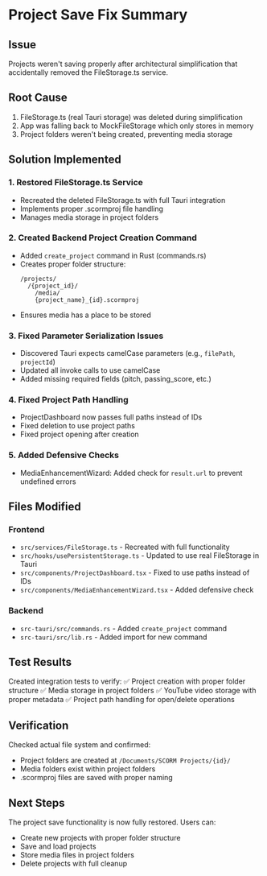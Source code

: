 # Project Save Fix Summary

## Issue
Projects weren't saving properly after architectural simplification that accidentally removed the FileStorage.ts service.

## Root Cause
1. FileStorage.ts (real Tauri storage) was deleted during simplification
2. App was falling back to MockFileStorage which only stores in memory
3. Project folders weren't being created, preventing media storage

## Solution Implemented

### 1. Restored FileStorage.ts Service
- Recreated the deleted FileStorage.ts with full Tauri integration
- Implements proper .scormproj file handling
- Manages media storage in project folders

### 2. Created Backend Project Creation Command
- Added `create_project` command in Rust (commands.rs)
- Creates proper folder structure:
  ```
  /projects/
    /{project_id}/
      /media/
      {project_name}_{id}.scormproj
  ```
- Ensures media has a place to be stored

### 3. Fixed Parameter Serialization Issues
- Discovered Tauri expects camelCase parameters (e.g., `filePath`, `projectId`)
- Updated all invoke calls to use camelCase
- Added missing required fields (pitch, passing_score, etc.)

### 4. Fixed Project Path Handling
- ProjectDashboard now passes full paths instead of IDs
- Fixed deletion to use project paths
- Fixed project opening after creation

### 5. Added Defensive Checks
- MediaEnhancementWizard: Added check for `result.url` to prevent undefined errors

## Files Modified

### Frontend
- `src/services/FileStorage.ts` - Recreated with full functionality
- `src/hooks/usePersistentStorage.ts` - Updated to use real FileStorage in Tauri
- `src/components/ProjectDashboard.tsx` - Fixed to use paths instead of IDs
- `src/components/MediaEnhancementWizard.tsx` - Added defensive check

### Backend
- `src-tauri/src/commands.rs` - Added `create_project` command
- `src-tauri/src/lib.rs` - Added import for new command

## Test Results
Created integration tests to verify:
✅ Project creation with proper folder structure
✅ Media storage in project folders
✅ YouTube video storage with proper metadata
✅ Project path handling for open/delete operations

## Verification
Checked actual file system and confirmed:
- Project folders are created at `/Documents/SCORM Projects/{id}/`
- Media folders exist within project folders
- .scormproj files are saved with proper naming

## Next Steps
The project save functionality is now fully restored. Users can:
- Create new projects with proper folder structure
- Save and load projects
- Store media files in project folders
- Delete projects with full cleanup
